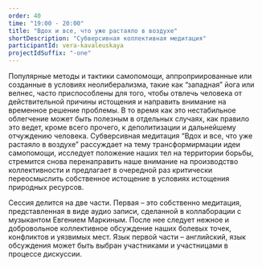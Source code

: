 ```yaml
---
order: 40
time: "19:00 - 20:00"
title: "Вдох и все, что уже растаяло в воздухе"
shortDescription: "Субверсивная коллективная медитация"
participantId: vera-kavaleuskaya
projectIdSuffix: "-one"
---
```


Популярные методы и тактики самопомощи, аппроприированные или созданные в условиях неолиберализма, такие как “западная” йога или велнес, часто приспособлены для того, чтобы отвлечь человека от действительной причины истощения и направить внимание на временное решение проблемы. В то время как это нестабильное облегчение может быть полезным в отдельных случаях, как правило это ведет, кроме всего прочего, к деполитизации и дальнейшему отчуждению человека. Субверсивная медитация “Вдох и все, что уже растаяло в воздухе” рассуждает на тему трансформирмации идеи самопомощи, исследует положение наших тел на территории борьбы, стремится снова перенаправить наше внимание на производство коллективности и предлагает в очередной раз критически переосмыслить собственное истощение в условиях истощения природных ресурсов.

Сессия делится на две части. Первая – это собственно медитация, представленная в виде аудио записи, сделанной в коллаборации с музыкантом Евгением Маркиным. После нее следует нежное и добровольное коллективное обсуждение наших болевых точек, конфликтов и уязвимых мест. Язык первой части – английский, язык обсуждения может быть выбран участниками и участницами в процессе дискуссии. 
